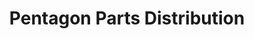---
title: "Pentagon Parts Distribution"
url: /derby/pentagon-parts-distribution/
shop: car parts
---